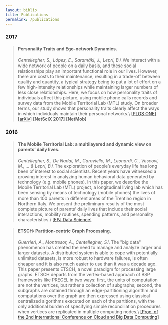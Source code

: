 ```yaml
---
layout: biblio
title: Publications
permalink: /publications
---
```


### 2017

>#### __Personality Traits and Ego-network Dynamics.__
>*Centellegher, S., López, E., Saramäki, J., Lepri, B.*\\
We interact with a wide network of people on a daily basis, and these social relationships play an important functional role in our lives. However, there are costs to their maintenance, resulting in a trade-off between quality and quantity, a typical strategy being to put a lot of effort on a few high-intensity relationships while maintaining larger numbers of less close relationships.  Here, we focus on how personality traits of individuals affect this picture, using mobile phone calls records and survey data from the Mobile Territorial Lab (MTL) study. On broader terms, our study shows that personality traits clearly affect the ways in which individuals maintain their personal networks.\\
[[PLOS ONE]][plos-pers] [[arXiv]][arxiv-pers] **[NetSciX 2017]** **[NetMob]**

### 2016

>#### __The Mobile Territorial Lab: a multilayered and dynamic view on parents’ daily lives.__
>*Centellegher, S., De Nadai, M., Caraviello, M., Leonardi, C., Vescovi, M., ... & Lepri, B.*\\
>The exploration of people’s everyday life has long been of interest to social scientists. Recent years have witnessed a growing interest in analyzing human behavioral data generated by technology (e.g. mobile phones).
In this paper, we describe the Mobile Territorial Lab (MTL) project, a longitudinal living lab which has been sensing by means of technology (mobile phones) the lives of more than 100 parents in different areas of the Trentino region in Northern Italy. We present the preliminary results of the most complete picture of parents’ daily lives that include their social interactions, mobility routines, spending patterns, and personality characteristics.\\
[[EPJ Data Science]][epj-mtl]


>#### __ETSCH: Partition-centric Graph Processing.__
>*Guerrieri, A., Montresor, A., Centellegher, S.*\\
>The "big data" phenomenon has created the need to manage and analyze larger and larger datasets. A distributed system is able to cope with potentially unlimited datasets, is more robust to hardware failures, is often cheaper and it is also much easier to use than it was a decade ago.
This paper presents ETSCH, a novel paradigm for processing large graphs. ETSCH departs from the vertex-based approach of BSP frameworks like PREGEL in two ways: first, the units of computation are not the vertices, but rather a collection of subgraphs; second, the subgraphs are obtained through an edge-partitioning algorithm and computations over the graph are then expressed using classical centralized algorithms executed on each of the partitions, with the only additional burden of specifying simple reconciliation procedures when vertices are replicated in multiple computing nodes.\\
[[Proc. of the 2nd International Conference on Cloud and Big Data Computing]][cbdcom-etsch]


[plos-pers]: http://journals.plos.org/plosone/article?id=10.1371/journal.pone.0173110
[arxiv-pers]: https://arxiv.org/abs/1702.06458
[epj-mtl]: http://epjdatascience.springeropen.com/articles/10.1140/epjds/s13688-016-0064-6
[cbdcom-etsch]: http://disi.unitn.it/~montreso/pubs/papers/cbdcom16.pdf